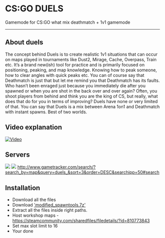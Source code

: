 # CS:GO DUELS
Gamemode for CS:GO what mix deathmatch + 1v1 gamemode
***
## About duels

The concept behind Duels is to create realistic 1v1 situations that can occur on maps played in tournaments like Dust2, Mirage, Cache, Overpass, Train etc. It’s a brand new(ish) tool for practice and is primarily focused on positioning, peaking, and map knowledge. Knowing how to peak someone, how to clear angles with quick peaks etc.
You can of course say that Deathmatch is just that but let me remind you that Deathmatch has its faults. Who hasn’t been enraged just because you immediately die after you spawned or when you are shot in the back over and over again? Often, you shoot players from behind and think you are the king of CS, but really, what does that do for you in terms of improving? Duels have none or very limited of that. You can say that Duels is a mix between Arena 1on1 and Deathmatch with instant spawns. Best of two worlds.

## Video explanation

[![Video](http://i.imgur.com/qsJO52L.png)](https://www.youtube.com/watch?v=a0Ti_AGVlnM)

## Servers
![](http://cache.gametracker.com/server_info/duels1.brutalcs.nu:27015/b_350_20_692108_381007_FFFFFF_000000.png)
![](http://cache.gametracker.com/server_info/duels9.brutalcs.nu:27015/b_350_20_692108_381007_FFFFFF_000000.png)
http://www.gametracker.com/search/?search_by=map&query=duels_&sort=3&order=DESC&searchipp=50#search

## Installation

* Download all the files
* Download ['modified_spawntools.7z'](https://forums.alliedmods.net/attachment.php?attachmentid=162658&d=1494187104)
* Extract all the files inside right paths.
* Host workshop maps - https://steamcommunity.com/sharedfiles/filedetails/?id=810773843
* Set max slot limit to 16
* Your done

